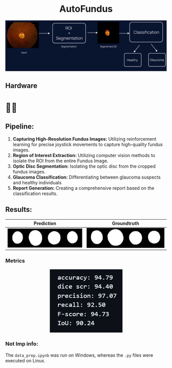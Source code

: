 <div align="center">

# AutoFundus

![Fundus Image](flow.png)

</div>

## Hardware
# 🫷🫸

## Pipeline:

1. **Capturing High-Resolution Fundus Images:** Utilizing reinforcement learning for precise joystick movements to capture high-quality fundus images.
2. **Region of Interest Extraction:** Utilizing computer vision methods to isolate the ROI from the entire Fundus Image.
3. **Optic Disc Segmentation:** Isolating the optic disc from the cropped fundus images.
4. **Glaucoma Classification:** Differentiating between glaucoma suspects and healthy individuals
5. **Report Generation:** Creating a comprehensive report based on the classification results.
   
## Results:

| Prediction | Groundtruth |
|------------|-------------|
| ![Prediction Image](ppred_1.png) | ![Groundtruth Image](llabel_1.png) |

### Metrics
<div align="center">

![Metrics Image](metrics.png)

</div>

### Not Imp info:
The `data_prep.ipynb` was run on Windows, whereas the `.py` files were executed on Linux.
